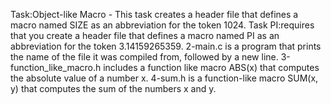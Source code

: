 Task:Object-like Macro - This task creates a header file that defines a macro named SIZE as an abbreviation for the token 1024.
Task PI:requires that you create  a header file that defines a macro named PI as an abbreviation for the token 3.14159265359.
2-main.c is a program that prints the name of the file it was compiled from, followed by a new line.
3-function_like_macro.h includes a function like macro ABS(x) that computes the absolute value of a number x.
4-sum.h is a function-like macro SUM(x, y) that computes the sum of the numbers x and y.

